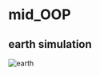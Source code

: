 # mid_OOP
## earth simulation
![earth](https://user-images.githubusercontent.com/73769876/141981423-4ef43f1c-32fd-4e7a-9ba3-ac579a4595fa.PNG)
